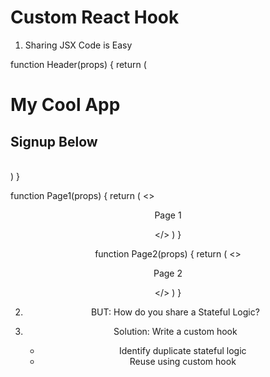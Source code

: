# Custom React Hook

1. Sharing JSX Code is Easy

function Header(props) {
    return (
            <div>
                <h1>My Cool App</h1>
                <h2>Signup Below</h2>
            </div>   
    )
}

function Page1(props) {
    return (
        <>
            <Header />
            <p>Page 1</p>
        </>
    )
}

function Page2(props) {
    return (
        <>
            <Header /> 
            <p>Page 2</p>
        </>
    )
}




2. BUT: How do you share a Stateful Logic?

3. Solution: Write a custom hook
    - Identify duplicate stateful logic
    - Reuse using custom hook
